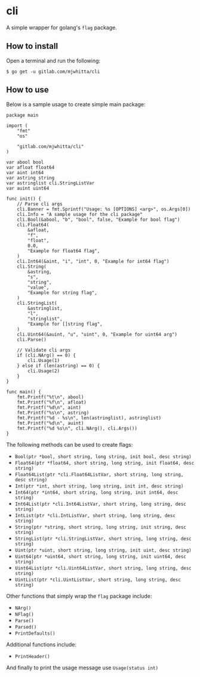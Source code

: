 # cli

A simple wrapper for golang's `flag` package.

## How to install

Open a terminal and run the following:

```
$ go get -u gitlab.com/mjwhitta/cli
```

## How to use

Below is a sample usage to create simple main package:

```
package main

import (
    "fmt"
    "os"

    "gitlab.com/mjwhitta/cli"
)

var abool bool
var afloat float64
var aint int64
var astring string
var astringlist cli.StringListVar
var auint uint64

func init() {
    // Parse cli args
    cli.Banner = fmt.Sprintf("Usage: %s [OPTIONS] <arg>", os.Args[0])
    cli.Info = "A sample usage for the cli package"
    cli.Bool(&abool, "b", "bool", false, "Example for bool flag")
    cli.Float64(
        &afloat,
        "f",
        "float",
        0.0,
        "Example for float64 flag",
    )
    cli.Int64(&aint, "i", "int", 0, "Example for int64 flag")
    cli.String(
        &astring,
        "s",
        "string",
        "value",
        "Example for string flag",
    )
    cli.StringList(
        &astringlist,
        "l",
        "stringlist",
        "Example for []string flag",
    )
    cli.Uint64(&auint, "u", "uint", 0, "Example for uint64 arg")
    cli.Parse()

    // Validate cli args
    if (cli.NArg() == 0) {
        cli.Usage(1)
    } else if (len(astring) == 0) {
        cli.Usage(2)
    }
}

func main() {
    fmt.Printf("%t\n", abool)
    fmt.Printf("%f\n", afloat)
    fmt.Printf("%d\n", aint)
    fmt.Printf("%s\n", astring)
    fmt.Printf("%d - %s\n", len(astringlist), astringlist)
    fmt.Printf("%d\n", auint)
    fmt.Printf("%d %s\n", cli.NArg(), cli.Args())
}
```

The following methods can be used to create flags:

- `Bool(ptr *bool, short string, long string, init bool, desc string)`
- `Float64(ptr *float64, short string, long string, init float64, desc string)`
- `Float64List(ptr *cli.Float64ListVar, short string, long string, desc string)`
- `Int(ptr *int, short string, long string, init int, desc string)`
- `Int64(ptr *int64, short string, long string, init int64, desc string)`
- `Int64List(ptr *cli.Int64ListVar, short string, long string, desc string)`
- `IntList(ptr *cli.IntListVar, short string, long string, desc string)`
- `String(ptr *string, short string, long string, init string, desc string)`
- `StringList(ptr *cli.StringListVar, short string, long string, desc string)`
- `Uint(ptr *uint, short string, long string, init uint, desc string)`
- `Uint64(ptr *uint64, short string, long string, init uint64, desc string)`
- `Uint64List(ptr *cli.Uint64ListVar, short string, long string, desc string)`
- `UintList(ptr *cli.UintListVar, short string, long string, desc string)`

Other functions that simply wrap the `flag` package include:

- `NArg()`
- `NFlag()`
- `Parse()`
- `Parsed()`
- `PrintDefaults()`

Additional functions include:

- `PrintHeader()`

And finally to print the usage message use `Usage(status int)`
